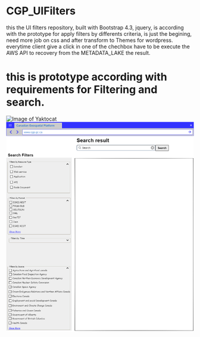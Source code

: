 # CGP_UIFilters 
this the UI filters repository,  built with Bootstrap 4.3, jquery, is according with the prototype for apply filters by differents criteria, is just the begining, need more job on css and after transform to Themes for wordpress.
everytime client give a click in one of the chechbox have to be execute the AWS API to recovery from the METADATA_LAKE the result.
# this is prototype according with requirements for Filtering and search.
![Image of Yaktocat](https://octodex.github.com/images/yaktocat.png)
![Image](https://github.com/Canadian-Geospatial-Platform/CGP_UIFilters/blob/master/docs/proto/1.png)
